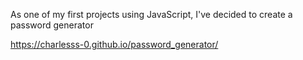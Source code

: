 As one of my first projects using JavaScript, I've decided to create a password generator

https://charlesss-0.github.io/password_generator/
